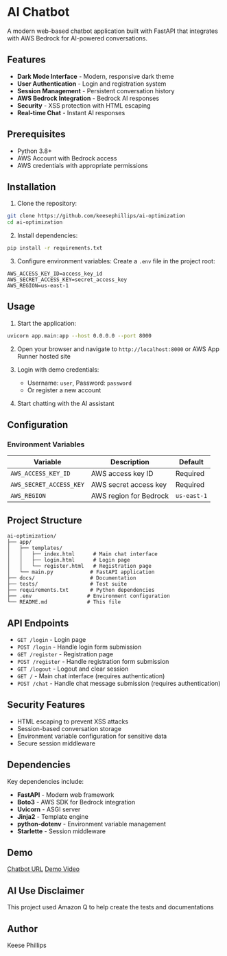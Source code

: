 # AI Chatbot

A modern web-based chatbot application built with FastAPI that integrates with AWS Bedrock for AI-powered conversations.

## Features

- **Dark Mode Interface** - Modern, responsive dark theme
- **User Authentication** - Login and registration system
- **Session Management** - Persistent conversation history
- **AWS Bedrock Integration** - Bedrock AI responses
- **Security** - XSS protection with HTML escaping
- **Real-time Chat** - Instant AI responses

## Prerequisites

- Python 3.8+
- AWS Account with Bedrock access
- AWS credentials with appropriate permissions

## Installation

1. Clone the repository:
```bash
git clone https://github.com/keesephillips/ai-optimization
cd ai-optimization
```

2. Install dependencies:
```bash
pip install -r requirements.txt
```

3. Configure environment variables:
Create a `.env` file in the project root:
```env
AWS_ACCESS_KEY_ID=access_key_id
AWS_SECRET_ACCESS_KEY=secret_access_key
AWS_REGION=us-east-1
```

## Usage

1. Start the application:
```bash
uvicorn app.main:app --host 0.0.0.0 --port 8000
```

2. Open your browser and navigate to `http://localhost:8000` or AWS App Runner hosted site

3. Login with demo credentials:
   - Username: `user`, Password: `password`
   - Or register a new account

4. Start chatting with the AI assistant

## Configuration

### Environment Variables

| Variable                | Description            | Default     |
| ----------------------- | ---------------------- | ----------- |
| `AWS_ACCESS_KEY_ID`     | AWS access key ID      | Required    |
| `AWS_SECRET_ACCESS_KEY` | AWS secret access key  | Required    |
| `AWS_REGION`            | AWS region for Bedrock | `us-east-1` |

## Project Structure

```
ai-optimization/
├── app/
│   ├── templates/
│   │   ├── index.html      # Main chat interface
│   │   ├── login.html      # Login page
│   │   └── register.html   # Registration page
│   └── main.py            # FastAPI application
├── docs/                  # Documentation
├── tests/                 # Test suite
├── requirements.txt       # Python dependencies
├── .env                  # Environment configuration
└── README.md             # This file
```

## API Endpoints

- `GET /login` - Login page
- `POST /login` - Handle login form submission
- `GET /register` - Registration page
- `POST /register` - Handle registration form submission
- `GET /logout` - Logout and clear session
- `GET /` - Main chat interface (requires authentication)
- `POST /chat` - Handle chat message submission (requires authentication)

## Security Features

- HTML escaping to prevent XSS attacks
- Session-based conversation storage
- Environment variable configuration for sensitive data
- Secure session middleware

## Dependencies

Key dependencies include:
- **FastAPI** - Modern web framework
- **Boto3** - AWS SDK for Bedrock integration
- **Uvicorn** - ASGI server
- **Jinja2** - Template engine
- **python-dotenv** - Environment variable management
- **Starlette** - Session middleware

## Demo
[Chatbot URL](http://68.109.107.206/)
[Demo Video](https://youtu.be/pog-m3C5DcI)

## AI Use Disclaimer
This project used Amazon Q to help create the tests and documentations

## Author 

Keese Phillips